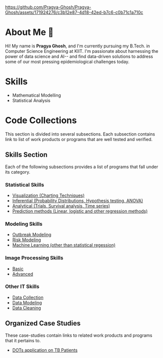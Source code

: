 https://github.com/Pragya-Ghosh/Pragya-Ghosh/assets/171924276/c3b12e87-4d18-42ed-b7c6-c0b71c1a710c

# About Me 👋
Hi! My name is **Pragya Ghosh**, and I'm currently pursuing my B.Tech. in Computer Science Engineering at KIIT. I'm passionate about harnessing the power of data science and AI-- and find data-driven solutions to address some of our most pressing epidemiological challenges today.

# Skills
- Mathematical Modelling
- Statistical Analysis

# Code Collections
This section is divided into several subsections. Each subsection contains link to list of work products or programs that are well tested and verified.

## Skills Section 
Each of the following subsections provides a list of programs that fall under its category.

### Statistical Skills
- [Visualization (Charting Techniques)](#)
- [Inferential (Probability Distributions, Hypothesis testing, ANOVA)](#) 
- [Analytical (Trials, Survival analysis, Time series)](#)
- [Prediction methods (Linear, logistic and other regression methods)](#)
    
### Modeling Skills
- [Outbreak Modeling](#)
- [Risk Modeling](#)
- [Machine Learning (other than statistical regession)](#)
    
### Image Processing Skills
- [Basic](#)
- [Advanced](#)
    
### Other IT Skills
- [Data Collection](#)
- [Data Modeling](#)
- [Data Cleaning](#)


## Organized Case Studies
These case-studies contain links to related work products and programs that it pertains to.

- [DOTs application on TB Patients](#) 
